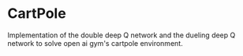 # CartPole
Implementation of the double deep Q network and the dueling deep Q network to solve open ai gym's cartpole environment.
